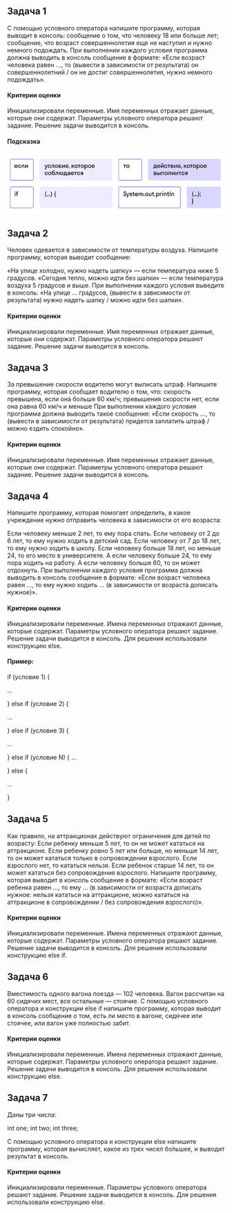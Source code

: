 ## Задача 1
С помощью условного оператора напишите программу, которая выводит в консоль:
сообщение о том, что человеку 18 или больше лет;
сообщение, что возраст совершеннолетия еще не наступил и нужно немного подождать.
При выполнении каждого условия программа должна выводить в консоль сообщение в формате: «Если возраст человека равен …, то (вывести в зависимости от результата) он совершеннолетний / он не достиг совершеннолетия, нужно немного подождать».

#### Критерии оценки

Инициализировали переменные.
Имя переменных отражает данные, которые они содержат.
Параметры условного оператора решают задание.
Решение задачи выводится в консоль.

#### Подсказка
![img.png](img.png)

## Задача 2
Человек одевается в зависимости от температуры воздуха. Напишите программу, которая выводит сообщение:

«На улице холодно, нужно надеть шапку» — если температура ниже 5 градусов.
«Сегодня тепло, можно идти без шапки» — если температура воздуха 5 градусов и выше.
При выполнении каждого условия выведите в консоль: «На улице … градусов, (вывести в зависимости от результата) нужно надеть шапку / можно идти без шапки».

#### Критерии оценки

Инициализировали переменные.
Имя переменных отражает данные, которые они содержат.
Параметры условного оператора решают задание.
Решение задачи выводится в консоль.

## Задача 3
За превышение скорости водителю могут выписать штраф. Напишите программу, которая сообщает водителю о том, что:
скорость превышена, если она больше 60 км/ч;
превышения скорости нет, если она равна 60 км/ч и меньше
При выполнении каждого условия программа должна выводить такое сообщение: «Если скорость …, то (вывести в зависимости от результата) придется заплатить штраф / можно ездить спокойно».

#### Критерии оценки
Инициализировали переменные.
Имя переменных отражает данные, которые они содержат.
Параметры условного оператора решают задание.
Решение задачи выводится в консоль.

## Задача 4
Напишите программу, которая помогает определить, в какое учреждение нужно отправить человека в зависимости от его возраста:

Если человеку меньше 2 лет, то ему пора спать.
Если человеку от 2 до 6 лет, то ему нужно ходить в детский сад.
Если человеку от 7 до 18 лет, то ему нужно ходить в школу.
Если человеку больше 18 лет, но меньше 24, то его место в университете.
А если человеку больше 24, то ему пора ходить на работу.
А если человеку больше 60, то он может отдохнуть.
При выполнении каждого условия программа должна выводить в консоль сообщение в формате: «Если возраст человека равен …, то ему нужно ходить … (в зависимости от возраста дописать нужное)».
#### Критерии оценки
Инициализировали переменные.
Имена переменных отражают данные, которые содержат.
Параметры условного оператора решают задание.
Решение задачи выводится в консоль.
Для решения использовали конструкцию else.

#### Пример:
if (условие 1) {

...

} else if (условие 2) {

...

} else if (условие 3) {

...

} else if (условие N) {
...

} else {

...

}

## Задача 5
Как правило, на аттракционах действуют ограничения для детей по возрасту:
Если ребенку меньше 5 лет, то он не может кататься на аттракционе.
Если ребенку ровно 5 лет или больше, но меньше 14 лет, то он может кататься только в сопровождении взрослого. Если взрослого нет, то кататься нельзя.
Если ребенок старше 14 лет, то он может кататься без сопровождения взрослого.
Напишите программу, которая выводит в консоль сообщение в формате: «Если возраст ребенка равен …, то ему … (в зависимости от возраста дописать нужное: нельзя кататься на аттракционе, можно кататься на аттракционе в сопровождении / без сопровождения взрослого)».

#### Критерии оценки
Инициализировали переменные.
Имена переменных отражают данные, которые содержат.
Параметры условного оператора решают задание.
Решение задачи выводится в консоль.
Для решения использовали конструкцию else if.

## Задача 6
Вместимость одного вагона поезда — 102 человека. Вагон рассчитан на 60 сидячих мест, все остальные — стоячие.
С помощью условного оператора и конструкции else if напишите программу, которая выводит в консоль сообщение о том, есть ли место в вагоне, сидячее или стоячее, или вагон уже полностью забит.

#### Критерии оценки
Инициализировали переменные.
Имена переменных отражают данные, которые содержат.
Параметры условного оператора решают задание.
Решение задачи выводится в консоль.
Для решения использовали конструкцию else.

## Задача 7
Даны три числа:

int one; int two; int three;

С помощью условного оператора и конструкции else напишите программу, которая вычисляет, какое из трех чисел бо́льшее, и выводит результат в консоль.
#### Критерии оценки
Инициализировали переменные.
Параметры условного оператора решают задание.
Решение задачи выводится в консоль.
Для решения использовали конструкцию else.
